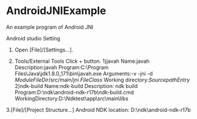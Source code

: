 # AndroidJNIExample
An example program of Android JNI

Android studio Setting
1. Open [File]/[Settings...].

2. Tools/External Tools Click + button.
   1)javah
     Name:javah 
     Description:javah
     Program:C:\Program Files\Java\jdk1.8.0_171\bin\javah.exe
     Arguments:-v -jni -d $ModuleFileDir$/src/main/jni $FileClass$
     Working directory:$SourcepathEntry$
   2)ndk-build
     Name:ndk-build
     Description: ndk build
     Program:D:\ndk\android-ndk-r17b\ndk-build.cmd
     WorkingDirectory:D:\Ndktest\app\src\main\libs
     
3.[File]/[Project Structure...]
  Android NDK location:  D:\ndk\android-ndk-r17b
